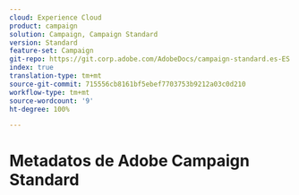 ```yaml
---
cloud: Experience Cloud
product: campaign
solution: Campaign, Campaign Standard
version: Standard
feature-set: Campaign
git-repo: https://git.corp.adobe.com/AdobeDocs/campaign-standard.es-ES
index: true
translation-type: tm+mt
source-git-commit: 715556cb8161bf5ebef7703753b9212a03c0d210
workflow-type: tm+mt
source-wordcount: '9'
ht-degree: 100%

---
```



# Metadatos de Adobe Campaign Standard
